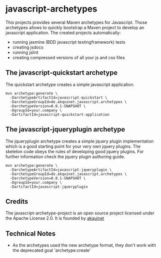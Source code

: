 javascript-archetypes
=====================

This projects provides several Maven archetypes for Javascript. Those archetypes allows to quickly bootstrap a Maven project
to develop an javascript application. The created projects automatically:

* running jasmine (BDD javascript testingframework) tests
* creating jsdocs
* running jslint
* creating compressed versions of all your js and css files


The javascript-quickstart archetype
-----------------------------------
The quickstart archetype creates a simple javascript application.

    mvn archetype:generate \
      -DarchetypeArtifactId=javascript-quickstart \
      -DarchetypeGroupId=de.akquinet.javascript.archetypes \
      -DarchetypeVersion=0.0.1-SNAPSHOT \
      -DgroupId=your.company \
      -DartifactId=javascript-quickstart-application


The javascript-jqueryplugin archetype
-------------------------------------
The jqueryplugin archetype creates a simple jquery plugin implementation which is a good starting point for your
very own jquery plugins. The skeleton code obeys the rules of developing good jquery plugins. For further information
check the jquery plugin authoring guide.

    mvn archetype:generate \
      -DarchetypeArtifactId=javascript-jqueryplugin \
      -DarchetypeGroupId=de.akquinet.javascript.archetypes \
      -DarchetypeVersion=0.0.1-SNAPSHOT \
      -DgroupId=your.company \
      -DartifactId=javascript-jqueryplugin


Credits
-------
The javascript-archetype-project is an open source project licensed under the Apache License 2.0.
It is founded by [akquinet](http://akquinet.de/en)

Technical Notes
---------------
* As the archetypes used the new archetype format, they don't work with the deprecated goal 'archetype:create'
